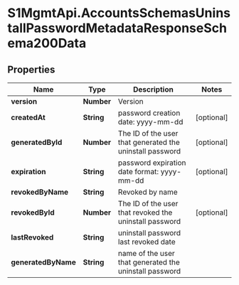 # S1MgmtApi.AccountsSchemasUninstallPasswordMetadataResponseSchema200Data

## Properties
Name | Type | Description | Notes
------------ | ------------- | ------------- | -------------
**version** | **Number** | Version | 
**createdAt** | **String** | password creation date: yyyy-mm-dd | [optional] 
**generatedById** | **Number** | The ID of the user that generated the uninstall password | [optional] 
**expiration** | **String** | password expiration date format: yyyy-mm-dd | [optional] 
**revokedByName** | **String** | Revoked by name | 
**revokedById** | **Number** | The ID of the user that revoked the uninstall password | [optional] 
**lastRevoked** | **String** | uninstall password last revoked date | 
**generatedByName** | **String** | name of the user that generated the uninstall password | 


